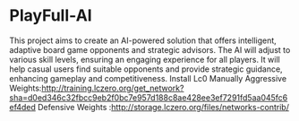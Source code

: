# PlayFull-AI
This project aims to create an AI-powered solution that offers intelligent, adaptive board game opponents and strategic advisors. The AI will adjust to various skill levels, ensuring an engaging experience for all players. It will help casual users find suitable opponents and provide strategic guidance, enhancing gameplay and competitiveness.
Install Lc0 Manually 
Aggressive Weights:http://training.lczero.org/get_network?sha=d0ed346c32fbcc9eb2f0bc7e957d188c8ae428ee3ef7291fd5aa045fc6ef4ded
Defensive Weights :http://storage.lczero.org/files/networks-contrib/
